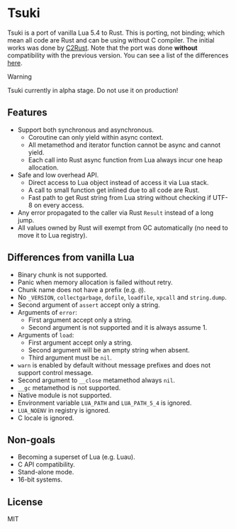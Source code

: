 # Tsuki

Tsuki is a port of vanilla Lua 5.4 to Rust. This is porting, not binding; which mean all code are Rust and can be using without C compiler. The initial works was done by [C2Rust](https://github.com/immunant/c2rust). Note that the port was done **without** compatibility with the previous version. You can see a list of the differences [here](https://www.lua.org/manual/5.4/manual.html#8).

> [!WARNING]
> Tsuki currently in alpha stage. Do not use it on production!

## Features

- Support both synchronous and asynchronous.
  - Coroutine can only yield within async context.
  - All metamethod and iterator function cannot be async and cannot yield.
  - Each call into Rust async function from Lua always incur one heap allocation.
- Safe and low overhead API.
  - Direct access to Lua object instead of access it via Lua stack.
  - A call to small function get inlined due to all code are Rust.
  - Fast path to get Rust string from Lua string without checking if UTF-8 on every access.
- Any error propagated to the caller via Rust `Result` instead of a long jump.
- All values owned by Rust will exempt from GC automatically (no need to move it to Lua registry).

## Differences from vanilla Lua

- Binary chunk is not supported.
- Panic when memory allocation is failed without retry.
- Chunk name does not have a prefix (e.g. `@`).
- No `_VERSION`, `collectgarbage`, `dofile`, `loadfile`, `xpcall` and `string.dump`.
- Second argument of `assert` accept only a string.
- Arguments of `error`:
  - First argument accept only a string.
  - Second argument is not supported and it is always assume 1.
- Arguments of `load`:
  - First argument accept only a string.
  - Second argument will be an empty string when absent.
  - Third argument must be `nil`.
- `warn` is enabled by default without message prefixes and does not support control message.
- Second argument to `__close` metamethod always `nil`.
- `__gc` metamethod is not supported.
- Native module is not supported.
- Environment variable `LUA_PATH` and `LUA_PATH_5_4` is ignored.
- `LUA_NOENV` in registry is ignored.
- C locale is ignored.

## Non-goals

- Becoming a superset of Lua (e.g. Luau).
- C API compatibility.
- Stand-alone mode.
- 16-bit systems.

## License

MIT
